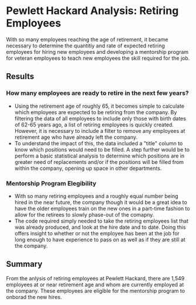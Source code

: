 # Pewlett Hackard Analysis: Retiring Employees 
With so many employees reaching the age of retirement, it became necessary to determine the quantitiy and rate of expected retiring employees for hiring new employees and developing a mentorship program for veteran employees to teach new employees the skill required for the job.
## Results
### How many employees are ready to retire in the next few years?
* Using the retirement age of roughly 65, it becomes simple to calculate which employees are expected to be retiring from the company. By filtering the data of all employees to include only those with birth dates of 62-65 years ago, a list of retiring employees is quickly created. However, it is necessary to include a filter to remove any employees at retirement age who have already left the company.  
* To understand the impact of this, the data included a "title" column to know which positions would need to be filled. A step further would be to perform a basic statistical analysis to determine which positions are in greater need of replacements and/or if the positions will be filled from within the company, opening up space in other departments. 
### Mentorship Program Elegibility 
* With so many retiring employees and a roughly equal number being hired in the near future, the company though it would be a great idea to have the older employees train on the new ones in a part-time fashion to allow for the retirees to slowly phase-out of the comapny. 
* The code required simply needed to take the retiring employees list that was already produced, and look at the hire date and to date. Doing this offers insight to whether or not the employee has been at the job for long enough to have experience to pass on as well as if they are still at the company.
## Summary
From the anlysis of retiring employees at Pewlett Hackard, there are 1,549 employees at or near retirement age and whom are currently employed at the company. These employees are eligible for the mentorship program to onborad the new hires. 
